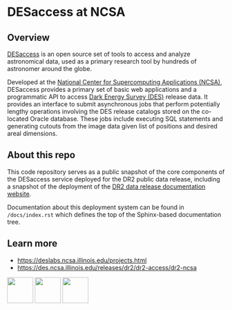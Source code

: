 DESaccess at NCSA 
=======================

Overview
------------------

[DESaccess](https://des.ncsa.illinois.edu/desaccess/) is an open source set of tools to access and analyze astronomical data, used as a primary research tool by hundreds of astronomer around the globe. 

Developed at the [National Center for Supercomputing Applications (NCSA)](http://http://www.ncsa.illinois.edu/), DESaccess provides a primary set of basic web applications and a programmatic API to access [Dark Energy Survey (DES)](https://www.darkenergysurvey.org/) release data. It provides an interface to submit asynchronous jobs that perform potentially lengthy operations involving the DES release catalogs stored on the co-located Oracle database. These jobs include executing SQL statements and generating cutouts from the image data given list of positions and desired areal dimensions. 

About this repo
---------------------

This code repository serves as a public snapshot of the core components of the DESaccess service deployed for the DR2 public data release, including a snapshot of the deployment of the [DR2 data release documentation website](https://des.ncsa.illinois.edu/releases/dr2).

Documentation about this deployment system can be found in `/docs/index.rst` which defines the top of the Sphinx-based documentation tree.

Learn more 
---------------------

* https://deslabs.ncsa.illinois.edu/projects.html
* https://des.ncsa.illinois.edu/releases/dr2/dr2-access/dr2-ncsa

<img height="60px" src="https://des.ncsa.illinois.edu/desaccess/images/NCSA_FullColor_RGB.png" />
<img height="60px" src="https://des.ncsa.illinois.edu/desaccess/images/NSF_4-Color_bitmap_Logo_100px.png" />
<img height="60px" src="https://des.ncsa.illinois.edu/desaccess/images/des-logo-rev-lg.png" />
